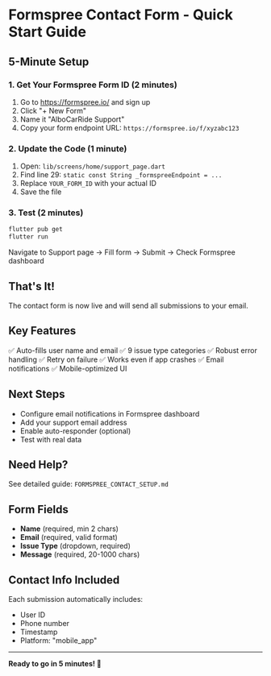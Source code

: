 # Formspree Contact Form - Quick Start Guide

## 5-Minute Setup

### 1. Get Your Formspree Form ID (2 minutes)
1. Go to https://formspree.io/ and sign up
2. Click "+ New Form"
3. Name it "AlboCarRide Support"
4. Copy your form endpoint URL: `https://formspree.io/f/xyzabc123`

### 2. Update the Code (1 minute)
1. Open: `lib/screens/home/support_page.dart`
2. Find line 29: `static const String _formspreeEndpoint = ...`
3. Replace `YOUR_FORM_ID` with your actual ID
4. Save the file

### 3. Test (2 minutes)
```bash
flutter pub get
flutter run
```

Navigate to Support page → Fill form → Submit → Check Formspree dashboard

## That's It!

The contact form is now live and will send all submissions to your email.

## Key Features
✅ Auto-fills user name and email
✅ 9 issue type categories
✅ Robust error handling
✅ Retry on failure
✅ Works even if app crashes
✅ Email notifications
✅ Mobile-optimized UI

## Next Steps
- Configure email notifications in Formspree dashboard
- Add your support email address
- Enable auto-responder (optional)
- Test with real data

## Need Help?
See detailed guide: `FORMSPREE_CONTACT_SETUP.md`

## Form Fields
- **Name** (required, min 2 chars)
- **Email** (required, valid format)
- **Issue Type** (dropdown, required)
- **Message** (required, 20-1000 chars)

## Contact Info Included
Each submission automatically includes:
- User ID
- Phone number
- Timestamp
- Platform: "mobile_app"

---
**Ready to go in 5 minutes! 🚀**
